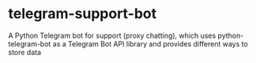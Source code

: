 # telegram-support-bot

A Python Telegram bot for support (proxy chatting), which uses python-telegram-bot as a Telegram Bot API library and provides different ways to store data
